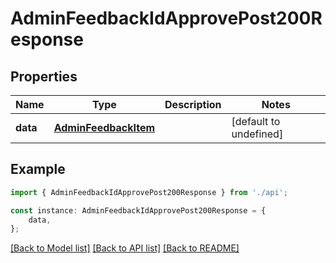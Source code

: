 # AdminFeedbackIdApprovePost200Response


## Properties

Name | Type | Description | Notes
------------ | ------------- | ------------- | -------------
**data** | [**AdminFeedbackItem**](AdminFeedbackItem.md) |  | [default to undefined]

## Example

```typescript
import { AdminFeedbackIdApprovePost200Response } from './api';

const instance: AdminFeedbackIdApprovePost200Response = {
    data,
};
```

[[Back to Model list]](../README.md#documentation-for-models) [[Back to API list]](../README.md#documentation-for-api-endpoints) [[Back to README]](../README.md)
